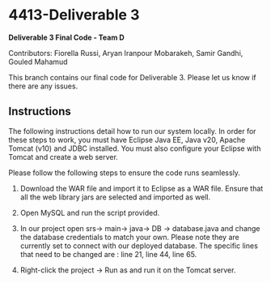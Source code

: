 # 4413-Deliverable 3
**Deliverable 3 Final Code - Team D**

Contributors: Fiorella Russi, Aryan Iranpour Mobarakeh, Samir Gandhi, Gouled Mahamud 

This branch contains our final code for Deliverable 3. Please let us know if there are any issues.

Instructions 
--
The following instructions detail how to run our system locally. In order for these steps to work, you must have Eclipse Java EE, Java v20, Apache Tomcat (v10) and JDBC installed. You must also configure your Eclipse with Tomcat and create a web server. 

Please follow the following steps to ensure the code runs seamlessly. 

1. Download the WAR file and import it to Eclipse as a WAR file. Ensure that all the web library jars are selected and imported as well. 

2. Open MySQL and run the script provided.
 
3. In our project open srs-> main-> java-> DB -> database.java and change the database credentials to match your own. Please note they are currently set to connect with our deployed database. The specific lines that need to be changed are : line 21, line 44, line 65. 

4. Right-click the project -> Run as and run it on the Tomcat server.

